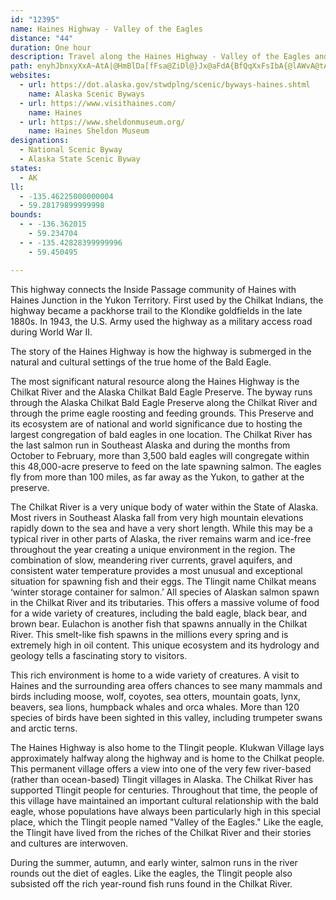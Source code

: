 ```yaml
---
id: "12395"
name: Haines Highway - Valley of the Eagles
distance: "44"
duration: One hour
description: Travel along the Haines Highway - Valley of the Eagles and you will encounter the true home of the Bald Eagle. Each year, more than 3,500 Bald Eagles migrate to the preserve during October to February, the largest congregation of Bald Eagles in one location in the world!
path: enyhJbnxyXxA~AtA|@HmBlDa[fFsa@ZiDl@}Jx@aFdA{BfQqXxFsIbA{@lAWvA@tAv@r@h@l@x@`GrNv@l@f@TpHLd_@hChBm@hByBrAeCbEmJh@w@b@YlEq@t@c@|@cArE{HnDmHpEgIvC}GxCuEzBuCrAmAbBuCxBuEzBeCd@kAhAgBvF_ExCiArCo@hAJfDr@jCVhIWt@@rAj@rDtDfCdDn@tA~@bDr@jEh@~DnBlOtArEzC`GtA~BbBrB|BxBjFrD|Bl@zAh@l@V~@d@bA`@a@tH]nI{@`X}A`a@EhCCxCHlO?rLDrADzAFjAt@nNBl@?x@A^Ed@Ep@K|@c@xCq@hDs@~Bu@xCqApEO`@a@z@q@`AuA|As@n@g@j@_@n@a@~@u@xBQv@g@lC_@rFM~CIhAUjDu@~DsAtD}CxEwAfDcAhE{AtHgC|TW|D@jIv@rNB|Jm@nb@s@h|@IrDk@~Dy@|CyAxDm@dEi@pJ[vLWvCoC`LiD`Ku@xBwCnIs@nB{BpHg@tA_@jB_@tCIlABxCDfAXrDzAvJh@bGHzFChC{@hM_@rDy@rCaAnBaAvAaB`AqCn@sFx@aD^_AR_Bd@{ArAw@fAaAxB_D~LuEfPmDrOuAnIiClRgKlr@}@~JsCdb@aH|s@yCn]oAxHgGvXcArH_@`Ww@b~@a@v^cBn]|@n`@LjTpAhc@@|BQnDUnCmAxFsB|HcDfNiCbGs@zBi@fDy@hGsCjQiAdFoBlFy@jCi@vCgBpPy@bGyBnJeAtCuMbWyA`D_ApCiJz\sFtQc@bCiCxTmDdKyCfQiA~Dy@hB}@xAaBz@wC~@}Ax@cA~@sD|Fo@lBeAdEkFlNmLdT}FrLqFnOeH`PkP~QgLrPsHhMeG|PcBlC}F`EwRjKoEjH}DxHsE|KsAbCyAtAiKvEiCjEcAbE_@rDK~DDrLQbGa@zCeAxDsBvE_CzCuGpEmLpDmE|AsDfFgFdGkEtCeItEaErDuErFyCfFuC`HaErN_C~D_BtAmBf@gD?sDJ}C`D_CdIaC|IaI`OkDbEmCvBmDvDsCnEgGvNsDnJuGpNi_@bn@aB~BoAdAwFrB}A`BiBpE_CpGqDnGyBjFeAbFmBpP_AzG}@zCyBxDcCvAoBViBEgBf@eBpAcKvN{AbF_@nCSvDGvM]rDy@lDsAlDmCbCcAXoEKyCbAqChEoAbFe@nG?jEp@~Lb@tOhAnRRtFChGiBtQ}G~k@w@fFgGfWqA~D}DxHqGlJeNzM_RxGcO`FkBfC}AdEcDxK_DbHqExD_DtFiAjEyBjKOv@gAfEeA|BcBrDmCdDmCrCu@~@aArBc@tAOn@_@zBaAzLi@vCwDhMyBxK}AbFoD`J}B~DgH|HyBpE_NdZmJtUgBlFeAbIeAjb@c@xJm@~Qu@rPyAzPmB~LeArFsBlH}BfHoJhUoDbKcBdGyAvGsBlK_D|McBjFsUne@wD~EiDxDsBvCiAbEo@jESvDHdCNrC^fDdQpz@|A~JlCf\lGts@d@dG\lH^zr@?jQGnEU~Fe@xIiB`XoBhSuDlWuFvZc@jCYbCOzDC~BB~BNfDtA|NR`DHtCO|EMfBm@vEa@`BcDjKuOtf@s@lB_AfBm@dAqAfB{AvAmAv@_LtEiAvAgBdEcB~HUzCcGdd@YjF?jEJtDN~Bl@bEjApEnC|H|@nEf@dEN|E@rDeCpg@?zMbBx_@CnEo@|b@H|OrA`d@\lJPlCt@~GvD|TrA|L`@~G\pNIxHOhIyBfe@yC|w@i@dK}BpVeB~LaBdJaNry@y@lEqIlZi@bCs@vGKxDz@zd@?fFUlHgExe@eBpTYpGMlFKvRSrFa@tEwAlL_ApJ[nFSvFMdGBhmALxm@CbESfGuAnTmCr[iAtQ_Bt[qDfe@A|Wr@zLbAtRj@fKlAvTXbF\xHLlED`EBtEArBGxFExBKxCM~CWlEcAhOs@`KkAlQeBxVaBnVa@zFyAnT_BtUaBxUsA`SeBhWaApNo@zNkAlWkAzW}@dVQrEa@fLEbOn@vLrJvo@f@rGJfFKh^nDli@l@|RPhS[xF_BtI}CtGcGfGsAbCeA`DaA~FuA~Ms@vIe@tKSfHgB~z@KbCe@|Ey@|EiAhEmBtEaTha@aEhIy@lBaEvKyDlLoAvEIb@i@lC[rBa@bCw@lGSvBKzA
websites:
  - url: https://dot.alaska.gov/stwdplng/scenic/byways-haines.shtml
    name: Alaska Scenic Byways
  - url: https://www.visithaines.com/
    name: Haines
  - url: https://www.sheldonmuseum.org/
    name: Haines Sheldon Museum
designations:
  - National Scenic Byway
  - Alaska State Scenic Byway
states:
  - AK
ll:
  - -135.46225000000004
  - 59.28179899999998
bounds:
  - - -136.362015
    - 59.234704
  - - -135.42828399999996
    - 59.450495

---
```


This highway connects the Inside Passage community of Haines with Haines Junction in the Yukon Territory. First used by the Chilkat Indians, the highway became a packhorse trail to the Klondike goldfields in the late 1880s. In 1943, the U.S. Army used the highway as a military access road during World War II.

The story of the Haines Highway is how the highway is submerged in the natural and cultural settings of the true home of the Bald Eagle.

The most significant natural resource along the Haines Highway is the Chilkat River and the Alaska Chilkat Bald Eagle Preserve. The byway runs through the Alaska Chilkat Bald Eagle Preserve along the Chilkat River and through the prime eagle roosting and feeding grounds. This Preserve and its ecosystem are of national and world significance due to hosting the largest congregation of bald eagles in one location. The Chilkat River has the last salmon run in Southeast Alaska and during the months from October to February, more than 3,500 bald eagles will congregate within this 48,000-acre preserve to feed on the late spawning salmon. The eagles fly from more than 100 miles, as far away as the Yukon, to gather at the preserve.

The Chilkat River is a very unique body of water within the State of Alaska. Most rivers in Southeast Alaska fall from very high mountain elevations rapidly down to the sea and have a very short length. While this may be a typical river in other parts of Alaska, the river remains warm and ice-free throughout the year creating a unique environment in the region. The combination of slow, meandering river currents, gravel aquifers, and consistent water temperature provides a most unusual and exceptional situation for spawning fish and their eggs. The Tlingit name Chilkat means ‘winter storage container for salmon.’ All species of Alaskan salmon spawn in the Chilkat River and its tributaries. This offers a massive volume of food for a wide variety of creatures, including the bald eagle, black bear, and brown bear. Eulachon is another fish that spawns annually in the Chilkat River. This smelt-like fish spawns in the millions every spring and is extremely high in oil content. This unique ecosystem and its hydrology and geology tells a fascinating story to visitors.

This rich environment is home to a wide variety of creatures. A visit to Haines and the surrounding area offers chances to see many mammals and birds including moose, wolf, coyotes, sea otters, mountain goats, lynx, beavers, sea lions, humpback whales and orca whales. More than 120 species of birds have been sighted in this valley, including trumpeter swans and arctic terns.

The Haines Highway is also home to the Tlingit people. Klukwan Village lays approximately halfway along the highway and is home to the Chilkat people. This permanent village offers a view into one of the very few river-based (rather than ocean-based) Tlingit villages in Alaska. The Chilkat River has supported Tlingit people for centuries. Throughout that time, the people of this village have maintained an important cultural relationship with the bald eagle, whose populations have always been particularly high in this special place, which the Tlingit people named "Valley of the Eagles." Like the eagle, the Tlingit have lived from the riches of the Chilkat River and their stories and cultures are interwoven.

During the summer, autumn, and early winter, salmon runs in the river rounds out the diet of eagles. Like the eagles, the Tlingit people also subsisted off the rich year-round fish runs found in the Chilkat River.
